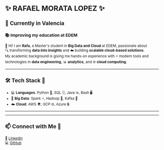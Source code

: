 
</style>

<small>

<h1 class="fade-title">✨ RAFAEL MORATA LOPEZ ✨</h1>
<h2>📍 Currently in Valencia</h2>
<h3>📚 Improving my education at EDEM</h3>

👋 Hi! I am **Rafa**, a Master's student in **Big Data and Cloud** at EDEM, passionate about  
🔍 transforming **data into insights** and ☁️ building **scalable cloud-based solutions**.  
My academic background is giving me hands-on experience with ⚡ modern tools and technologies in **data engineering**, 📊 **analytics**, and 🌐 **cloud computing**.  

---

## 🛠️ Tech Stack 🚀
- 💻 **Languages**: Python 🐍, SQL 🗄️, Java ☕, Bash 🖥️  
- 📡 **Big Data**: Spark ⚡, Hadoop 🐘, Kafka 🔄  
- ☁️ **Cloud**: AWS 🌍, GCP 🌐, Azure 🔒  

---

</p>

---

## 📫 Connect with Me 🤝  
🔗 [LinkedIn](https://www.linkedin.com/in/rafael-morata-l%C3%B3pez/)  
💻 [GitHub](https://github.com/rmorata00)  

</small>

